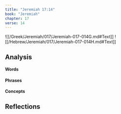```yaml
---
title: "Jeremiah 17:14"
book: "Jeremiah"
chapter: 17
verse: 14
---
```

![[/Greek/Jeremiah/017/Jeremiah-017-014G.md#Text]]
![[/Hebrew/Jeremiah/017/Jeremiah-017-014H.md#Text]]

## Analysis

#### Words

#### Phrases

#### Concepts

## Reflections
